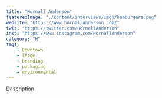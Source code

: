 ```yaml
---
title: "Hornall Anderson"
featuredImage: "./content/interviews/imgs/hamburgers.png"
website: "https://www.hornallanderson.com/"
twit: "https://twitter.com/HornallAnderson"
inst: "https://www.instagram.com/HornallAnderson"
category: "H"
tags:
    - Downtown
    - large
    - branding
    - packaging
    - environmental
---
```


Description
